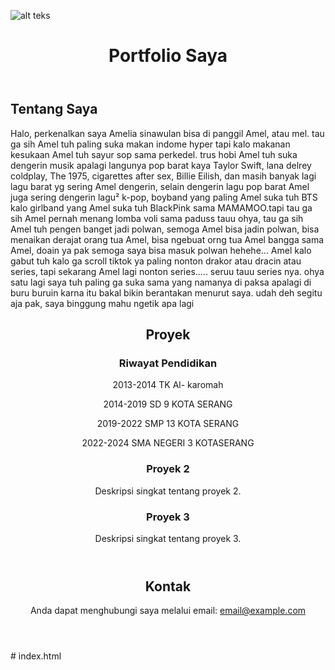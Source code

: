 <!DOCTYPE html>
<html lang="id">
<head>
    <meta charset="UTF-8">
    <meta name="viewport" content="width=device-width, initial-scale=1.0">
    <title>Portfolio Saya</title>
  
</head>
<body>

![alt teks](?raw=true)

<header>
    <h1>Portfolio Saya</h1>
</header>

<div class="container">
    <div class="section" id="about">
        <h2>Tentang Saya</h2>
        <p>Halo, perkenalkan saya Amelia sinawulan bisa di panggil Amel, atau mel. tau ga sih Amel tuh paling suka makan indome hyper tapi kalo makanan kesukaan Amel tuh sayur sop sama perkedel. trus hobi Amel tuh suka dengerin musik apalagi langunya pop barat kaya Taylor Swift, lana delrey coldplay, The 1975, cigarettes after sex,  Billie Eilish, dan masih banyak lagi lagu barat yg sering Amel dengerin, selain dengerin lagu pop barat Amel juga sering dengerin lagu² k-pop, boyband yang paling Amel suka tuh BTS kalo girlband yang Amel suka tuh BlackPink sama MAMAMOO.tapi tau ga sih Amel pernah menang lomba voli sama paduss tauu ohya, tau ga sih Amel tuh pengen banget jadi polwan, semoga Amel bisa jadin polwan, bisa menaikan derajat orang tua Amel, bisa ngebuat orng tua Amel bangga sama Amel, doain ya pak semoga saya bisa masuk polwan hehehe... Amel kalo gabut tuh kalo ga scroll tiktok ya paling nonton drakor atau dracin atau series, tapi sekarang Amel lagi nonton series..... seruu tauu series nya. ohya satu lagi saya tuh paling ga suka sama yang namanya di paksa apalagi di buru buruin karna itu bakal bikin berantakan menurut saya. udah deh segitu aja pak, saya binggung mahu ngetik apa lagi  </p>
    </div>
<header>
    <div class="section" id="projects">
        <h2>Proyek</h2>
        <div class="project">
            <div class="project-item">
        <h3>Riwayat Pendidikan</h3>
                <p>2013-2014 TK Al- karomah</p>
<p>2014-2019 SD 9 KOTA SERANG</p>
<p>2019-2022 SMP 13 KOTA SERANG</p>
<p>2022-2024 SMA NEGERI 3 KOTASERANG</p>
            </div>
            <div class="project-item">
        <h3>Proyek 2</h3>
                <p>Deskripsi singkat tentang proyek 2.</p>
            </div>
            <div class="project-item">
                <h3>Proyek 3</h3>
                <p>Deskripsi singkat tentang proyek 3.</p>
            </div>
        </div>
    </div>
</header>
<header>
        <h2>Kontak</h2>
        <p>Anda dapat menghubungi saya melalui email: <a href="mailto:email@example.com">email@example.com</a></p>
    </div>
</header>

</body>
</html># index.html
